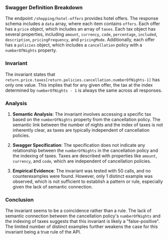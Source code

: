 ### Swagger Definition Breakdown

The endpoint `/shopping/hotel-offers` provides hotel offers. The response schema includes a `data` array, where each item contains `offers`. Each offer has a `price` object, which includes an array of `taxes`. Each tax object has several properties, including `amount`, `currency`, `code`, `percentage`, `included`, `description`, `pricingFrequency`, and `pricingMode`. Additionally, each offer has a `policies` object, which includes a `cancellation` policy with a `numberOfNights` property.

### Invariant

The invariant states that `return.price.taxes[return.policies.cancellation.numberOfNights-1]` has only one value. This implies that for any given offer, the tax at the index determined by `numberOfNights - 1` is always the same across all responses.

### Analysis

1. **Semantic Analysis**: The invariant involves accessing a specific tax based on the `numberOfNights` property from the cancellation policy. The semantic link between the number of nights and the index of taxes is not inherently clear, as taxes are typically independent of cancellation policies.

2. **Swagger Specification**: The specification does not indicate any relationship between the `numberOfNights` in the cancellation policy and the indexing of taxes. Taxes are described with properties like `amount`, `currency`, and `code`, which are independent of cancellation policies.

3. **Empirical Evidence**: The invariant was tested with 50 calls, and no counterexamples were found. However, only 1 distinct example was observed, which is not sufficient to establish a pattern or rule, especially given the lack of semantic connection.

### Conclusion

The invariant seems to be a coincidence rather than a rule. The lack of semantic connection between the cancellation policy's `numberOfNights` and the indexing of taxes suggests that this invariant is likely a "false-positive". The limited number of distinct examples further weakens the case for this invariant being a true rule of the API.
